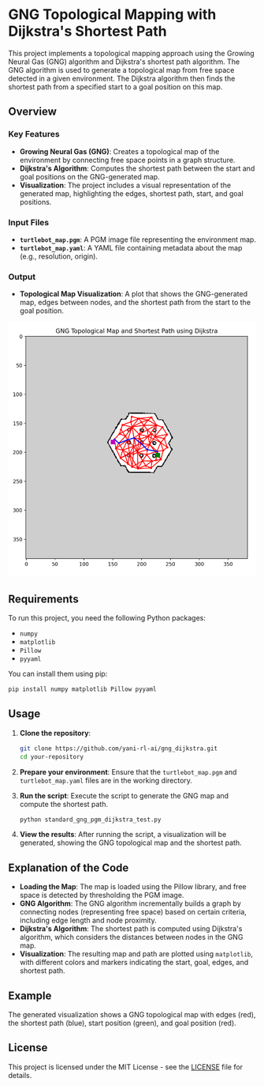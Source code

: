 # GNG Topological Mapping with Dijkstra's Shortest Path

This project implements a topological mapping approach using the Growing Neural Gas (GNG) algorithm and Dijkstra's shortest path algorithm. The GNG algorithm is used to generate a topological map from free space detected in a given environment. The Dijkstra algorithm then finds the shortest path from a specified start to a goal position on this map.

## Overview

### Key Features
- **Growing Neural Gas (GNG)**: Creates a topological map of the environment by connecting free space points in a graph structure.
- **Dijkstra's Algorithm**: Computes the shortest path between the start and goal positions on the GNG-generated map.
- **Visualization**: The project includes a visual representation of the generated map, highlighting the edges, shortest path, start, and goal positions.

### Input Files
- **`turtlebot_map.pgm`**: A PGM image file representing the environment map.
- **`turtlebot_map.yaml`**: A YAML file containing metadata about the map (e.g., resolution, origin).

### Output
- **Topological Map Visualization**: A plot that shows the GNG-generated map, edges between nodes, and the shortest path from the start to the goal position.

![GNG Topological Map and Shortest Path](image_gng_dijkstra/image.png)

## Requirements
To run this project, you need the following Python packages:
- `numpy`
- `matplotlib`
- `Pillow`
- `pyyaml`

You can install them using pip:
```bash
pip install numpy matplotlib Pillow pyyaml
```

## Usage

1. **Clone the repository**:
   ```bash
   git clone https://github.com/yani-rl-ai/gng_dijkstra.git
   cd your-repository
   ```

2. **Prepare your environment**:
   Ensure that the `turtlebot_map.pgm` and `turtlebot_map.yaml` files are in the working directory.

3. **Run the script**:
   Execute the script to generate the GNG map and compute the shortest path.
   ```bash
   python standard_gng_pgm_dijkstra_test.py
   ```

4. **View the results**:
   After running the script, a visualization will be generated, showing the GNG topological map and the shortest path.

## Explanation of the Code

- **Loading the Map**: The map is loaded using the Pillow library, and free space is detected by thresholding the PGM image.
- **GNG Algorithm**: The GNG algorithm incrementally builds a graph by connecting nodes (representing free space) based on certain criteria, including edge length and node proximity.
- **Dijkstra's Algorithm**: The shortest path is computed using Dijkstra's algorithm, which considers the distances between nodes in the GNG map.
- **Visualization**: The resulting map and path are plotted using `matplotlib`, with different colors and markers indicating the start, goal, edges, and shortest path.

## Example
The generated visualization shows a GNG topological map with edges (red), the shortest path (blue), start position (green), and goal position (red).

## License
This project is licensed under the MIT License - see the [LICENSE](LICENSE) file for details.




